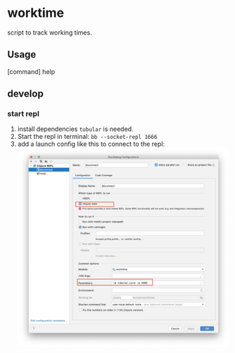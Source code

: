 # worktime

script to track working times.

## Usage

[command] help

## develop

### start repl

1. install dependencies `tubular` is needed.
1. Start the repl in terminal: `bb --socket-repl 1666`
1. add a launch config like this to connect to the repl: ![config](repl-launch%20config.png)

